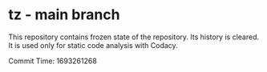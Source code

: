 # tz - main branch

This repository contains frozen state of the repository.
Its history is cleared. It is used only for static code
analysis with Codacy.

Commit Time: 1693261268